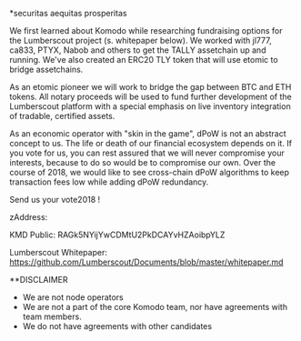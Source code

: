 *securitas aequitas prosperitas


We first learned about Komodo while researching fundraising options for the Lumberscout project (s. whitepaper below). We worked with jl777, ca833, PTYX, Nabob and others to get the TALLY assetchain up and running. We've also created an ERC20 TLY token that will use etomic to bridge assetchains.

As an etomic pioneer we will work to bridge the gap between BTC and ETH tokens. All notary proceeds will be used to fund further development of the Lumberscout platform with a special emphasis on live inventory integration of tradable, certified assets.

As an economic operator with "skin in the game", dPoW is not an abstract concept to us. The life or death of our financial ecosystem depends on it. If you vote for us, you can rest assured that we will never compromise your interests, because to do so would be to compromise our own. Over the course of 2018, we would like to see cross-chain dPoW algorithms to keep transaction fees low while adding dPoW redundancy.


Send us your vote2018 !

zAddress:


KMD Public: 
RAGk5NYijYwCDMtU2PkDCAYvHZAoibpYLZ

Lumberscout Whitepaper: 
https://github.com/Lumberscout/Documents/blob/master/whitepaper.md


**DISCLAIMER
- We are not node operators 
- We are not a part of the core Komodo team, nor have agreements with team members.
- We do not have agreements with other candidates
